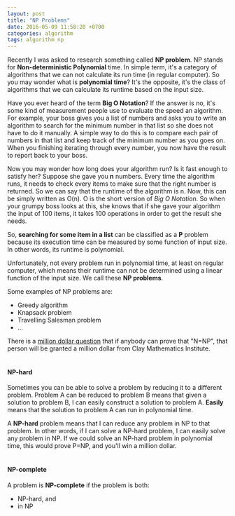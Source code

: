 ```yaml
---
layout: post
title: "NP Problems"
date: 2016-05-09 11:58:20 +0700
categories: algorithm
tags: algorithm np
---
```


Recently I was asked to research something called **NP problem**. NP stands for **Non-deterministic Polynomial** time. In simple term, it's a category of algorithms that we can not calculate its run time (in regular computer). So you may wonder what is **polynomial time**? It's the opposite, it's the class of algorithms that we can calculate its runtime based on the input size.

Have you ever heard of the term **Big O Notation**? If the answer is no, it's some kind of measurement people use to evaluate the speed an algorithm. For example, your boss gives you a list of numbers and asks you to write an algorithm to search for the minimum number in that list so she does not have to do it manually. A simple way to do this is to compare each pair of numbers in that list and keep track of the minimum number as you goes on. When you finishing iterating through every number, you now have the result to report back to your boss.

Now you may wonder how long does your algorithm run? Is it fast enough to satisfy her? Suppose she gave you **n** numbers. Every time the algorithm runs, it needs to check every items to make sure that the right number is returned. So we can say that the runtime of the algorithm is n. Now, this can be simply written as O(n). O is the short version of _Big O Notation_. So when your grumpy boss looks at this, she knows that if she gave your algorithm the input of 100 items, it takes 100 operations in order to get the result she needs.

So, **searching for some item in a list** can be classified as a **P** problem because its execution time can be measured by some function of input size. In other words, its runtime is polynomial.

Unfortunately, not every problem run in polynomial time, at least on regular computer, which means their runtime can not be determined using a linear function of the input size. We call these **NP problems**.

Some examples of NP problems are:

+ Greedy algorithm
+ Knapsack problem
+ Travelling Salesman problem
+ ...

There is a [million dollar question](https://en.wikipedia.org/wiki/Millennium_Prize_Problems) that if anybody can prove that "N=NP", that person will be granted a million dollar from Clay Mathematics Institute. 
<br><br>

#### NP-hard

Sometimes you can be able to solve a problem by reducing it to a different problem. Problem A can be reduced to problem B means that given a solution to problem B, I can easily construct a solution to problem A. **Easily** means that the solution to problem A can run in polynomial time.

A **NP-hard** problem means that I can reduce any problem in NP to that problem. In other words, if I can solve a NP-hard problem, I can easily solve any problem in NP. If we could solve an NP-hard problem in polynomial time, this would prove P=NP, and you'll win a million dollar.
<br><br>

#### NP-complete

A problem is **NP-complete** if the problem is both: 

+ NP-hard, and
+ in NP